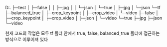 D:.
├─test
│  ├─false
│  │  ├─jpg
│  │  └─json
│  └─true
│      ├─jpg
│      └─json
└─tf
    ├─balanced_true
    │  ├─crop_keypoint
    │  ├─crop_video
    │  └─video
    ├─false
    │  ├─crop_keypoint
    │  ├─crop_video
    │  ├─json
    │  └─video
    └─true
        ├─jpg
        ├─json
        └─video

현재 코드의 작업은 모두
tf 폴더 안에서 true, false, balanced_true 폴더에 접근하는 방식으로 이루어져 있다
